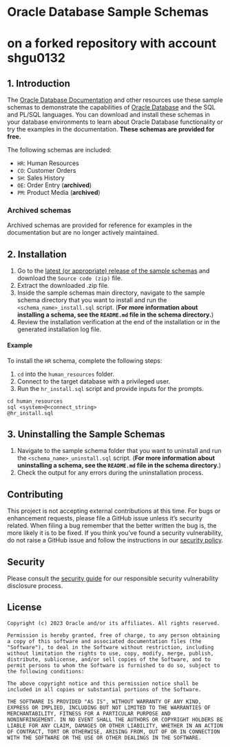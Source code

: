 # Oracle Database Sample Schemas
# on a forked repository with account shgu0132

## 1. Introduction

The [Oracle Database Documentation](https://docs.oracle.com/en/database/oracle/oracle-database/index.html) and other resources use these sample schemas to demonstrate the capabilities of [Oracle Database](https://www.oracle.com/database/) and the SQL and PL/SQL languages. You can download and install these schemas in your database environments to learn about Oracle Database functionality or try the examples in the documentation. **These schemas are provided for free.**

The following schemas are included:

- `HR`: Human Resources
- `CO`: Customer Orders
- `SH`: Sales History
- `OE`: Order Entry (**archived**)
- `PM`: Product Media (**archived**)

### Archived schemas

Archived schemas are provided for reference for examples in the documentation but are no longer actively maintained.

## 2. Installation

1. Go to the [latest (or appropriate) release of the sample schemas](https://github.com/oracle-samples/db-sample-schemas/releases) and download the `Source code (zip)` file.
2. Extract the downloaded .zip file.
3. Inside the sample schemas main directory, navigate to the sample schema directory that you want to install and run the `<schema_name>_install.sql` script. (**For more information about installing a schema, see the `README.md` file in the schema directory.**)
4. Review the installation verification at the end of the installation or in the generated installation log file.

#### Example

To install the `HR` schema, complete the following steps:

1. `cd` into the `human_resources` folder.
2. Connect to the target database with a privileged user.
3. Run the `hr_install.sql` script and provide inputs for the prompts.

```shell
cd human_resources
sql <system>@<connect_string>
@hr_install.sql
```

## 3. Uninstalling the Sample Schemas

1. Navigate to the sample schema folder that you want to uninstall and run the `<schema_name>_uninstall.sql` script. (**For more information about uninstalling a schema, see the `README.md` file in the schema directory.**)
2. Check the output for any errors during the uninstallation process.

## Contributing

This project is not accepting external contributions at this time. For bugs or enhancement requests, please file a GitHub issue unless it’s security related. When filing a bug remember that the better written the bug is, the more likely it is to be fixed. If you think you’ve found a security vulnerability, do not raise a GitHub issue and follow the instructions in our [security policy](./SECURITY.md).

## Security

Please consult the [security guide](./SECURITY.md) for our responsible security vulnerability disclosure process.

## License

```
Copyright (c) 2023 Oracle and/or its affiliates. All rights reserved.

Permission is hereby granted, free of charge, to any person obtaining
a copy of this software and associated documentation files (the
"Software"), to deal in the Software without restriction, including
without limitation the rights to use, copy, modify, merge, publish,
distribute, sublicense, and/or sell copies of the Software, and to
permit persons to whom the Software is furnished to do so, subject to
the following conditions:

The above copyright notice and this permission notice shall be
included in all copies or substantial portions of the Software.

THE SOFTWARE IS PROVIDED "AS IS", WITHOUT WARRANTY OF ANY KIND,
EXPRESS OR IMPLIED, INCLUDING BUT NOT LIMITED TO THE WARRANTIES OF
MERCHANTABILITY, FITNESS FOR A PARTICULAR PURPOSE AND
NONINFRINGEMENT. IN NO EVENT SHALL THE AUTHORS OR COPYRIGHT HOLDERS BE
LIABLE FOR ANY CLAIM, DAMAGES OR OTHER LIABILITY, WHETHER IN AN ACTION
OF CONTRACT, TORT OR OTHERWISE, ARISING FROM, OUT OF OR IN CONNECTION
WITH THE SOFTWARE OR THE USE OR OTHER DEALINGS IN THE SOFTWARE.
```
